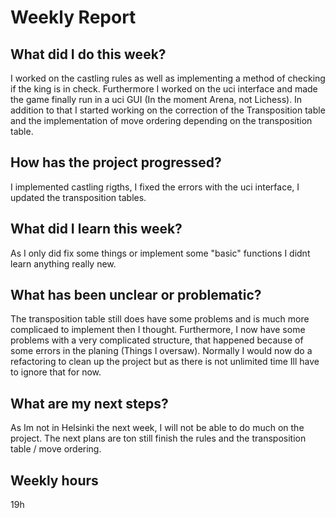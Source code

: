 # Weekly Report 

## What did I do this week?
I worked on the castling rules as well as implementing a method of checking if the king is in check.
Furthermore I worked on the uci interface and made the game finally run in a uci GUI (In the moment Arena, not Lichess).
In addition to that I started working on the correction of the Transposition table and the implementation of move ordering
depending on the transposition table.

## How has the project progressed?
I implemented castling rigths, I fixed the errors with the uci interface, I updated the transposition tables.

## What did I learn this week?
As I only did fix some things or implement some "basic" functions I didnt learn anything really new.


## What has been unclear or problematic?
The transposition table still does have some problems and is much more complicaed to implement then I thought.
Furthermore, I now have some problems with a very complicated structure, that happened because of some errors in the planing
(Things I oversaw). Normally I would now do a refactoring to clean up the project but as there is not unlimited time
Ill have to ignore that for now.

## What are my next steps?
As Im not in Helsinki the next week, I will not be able to do much on the project.
The next plans are ton still finish the rules and the transposition table / move ordering.


## Weekly hours
19h